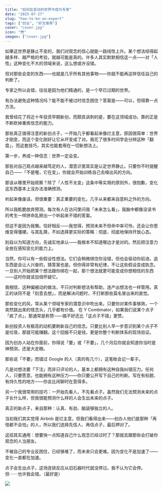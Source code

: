 ```yaml
---
title: "如何在变动的世界中成为专家"
date: "2025-07-27"
slug: "how-to-be-an-expert"
tags: ["创业", "好文推荐"]
cover: "cover.jpg"
icon: "😎"
images: ["cover.jpg"]
---
```

如果这世界是静止不变的，我们对观念的信心就能一路线性上升。某个想法经得起越多样、越严格的考验，就越可能是真的。许多人其实默默相信这一点——对「人性」这种变化不大的领域来说，这么想或许没错。



但对那些会变的东西——也就是几乎所有其他事物——你就不能再这样信任自己的判断了。



专家之所以会错，往往是因为他们精通的，是一个早已过期的世界。



有办法避免这种情况吗？能不能不被过时信念困住？答案是——可以，但得靠一点方法。



我曾经花了将近十年投资早期新创，而颇具讽刺的是，要在这领域成功，靠的正是不断砍掉重练信念的能力。



那些真正值得注意的新创点子，一开始几乎都看起来像烂主意，原因很简单：世界才刚变，而这个变化刚好让它从坏变成了对。我花了很多时间学会分辨这种「翻盘」，而这套技巧，其实也能套用在一切新想法上。



第一步，养成一种信念：世界一定会变。



那些对自己观点越来越笃定的人，潜意识里其实是认定世界静止。只要你不时提醒自己——「不是喔，它在变」，你就会开始训练自己去嗅出风的方向。



那该从哪里开始观察？除了「人性不太变」这条中等实用的原则外，很抱歉，变化这东西基本上没办法准确预测。



听起来像废话，但很重要：真正重要的变化，几乎从来都来自意料之外的方向。



所以我乾脆放弃预测。每次有人在访问里问我「未来怎么看」，我脑中都像没读书的考生一样拼命乱掰出一个听起来不错的答案。



但这不是因为我懒。恰好相反——我觉得，预测未来不但命中率可怜，还会让你思维变得僵硬。与其乱猜，不如选择更实际的策略：彻底、彻底地保持开放心态。



别自以为知道方向，先诚实地承认——我根本不知道哪边才是对的。然后把注意力全放在感知变化的能力上。



当然，你可以有一些假设性想法。它们会稍微绑住你没错，但也会驱动你前进。追东西是会让人兴奋的，猜答案也是。但你得非常有纪律，不让这些假设变成执念。
一旦别人开始把某个想法跟你绑在一起，那个想法就更可能变成你想相信的东西——这时你就该加倍怀疑它。



我相信，这种偏被动的做法，不只对判断想法有帮助，连产出想法也一样管用。真正的诀窍不是「刻意去想」，而是解决问题时，不打断那些莫名冒出来的直觉。



那些变化的风，常从某个领域专家的潜意识中吹出来。只要你对某件事够熟，一个突然跳出来的怪念头，几乎都有价值。
在 Y Combinator，如果我们说某个点子「疯了点」，那通常是称赞——搞不好还比「这点子不错」更赞。



新创投资人有极高的动机要刷新自己的信念。只要比别人早一步意识到某个点子不是垃圾，那就可能赚翻。这个回报不只是钱，更是你整个判断体系的现场验证。



因为创办人站在你面前，你得说「要」或「不要」，几个月后你就会知道你当时是神预测，还是大走眼。



那些说「不要」而错过 Google 的人（真的有几个），这笔帐会记一辈子。



凡是对想法要「下注」而非只评论的人，基本上都拥有这种自我纠错压力。任何人，只要愿意，也能拥有这种压力——你只要公开写下自己的判断。写在有标题、有持久性的地方——你会比闲聊时在意得多。



另一个我很常用的技巧：一开始先看人，不先看点子。虽然我们无法预测未来的点子长什么样，但我很能预测什么样的人会生出未来的点子。



真正的新点子，来自那种：认真、有劲、脑袋够独立的人。



当初我们其实觉得 Airbnb 是烂主意，但我们看得出来——创办人他们是那种「再怪都不会怕」的人，所以我们选择先信人、再信点子，最后押对了。



这招其实通用：想要快一点知道自己什么观念已经过时了？那就去跟那些会打破你观念的人当朋友。



不被自己的专业反困住，已经够难了，而未来只会更难。因为变化不是加速了——变化一直都在加速。



点子会生出点子，这场连锁反应从旧石器时代就没停过。我不认为它会停。
但⋯⋯也许我会错。（最好是）




![](https://prod-files-secure.s3.us-west-2.amazonaws.com/112d0858-5090-4d34-a606-b75eb8d65fd2/46476355-9cf3-4e99-9b7a-3531bc426380/1000202064.png?X-Amz-Algorithm=AWS4-HMAC-SHA256&X-Amz-Content-Sha256=UNSIGNED-PAYLOAD&X-Amz-Credential=ASIAZI2LB4666CV4IMD7%2F20251027%2Fus-west-2%2Fs3%2Faws4_request&X-Amz-Date=20251027T174448Z&X-Amz-Expires=3600&X-Amz-Security-Token=IQoJb3JpZ2luX2VjEPH%2F%2F%2F%2F%2F%2F%2F%2F%2F%2FwEaCXVzLXdlc3QtMiJIMEYCIQCTn6HtOpc5iVVJuhUbTemHXouf3rGxkWlTG4BDoM93LAIhAPGhYF8xaU6%2Fruj%2FZB%2BXhiE%2BuIGIcmsWOqf9l9I09yuzKogECKr%2F%2F%2F%2F%2F%2F%2F%2F%2F%2FwEQABoMNjM3NDIzMTgzODA1IgyrlA0wre86SUyEI8Qq3AOO1c%2F8v48smPbVEjjLTEN9t8%2FG2Onk%2Br7osAqe68ILmkhkvewimV7s9T2pNECwjpRp4D%2BGfCXhaskDeg4vIcS3lncKIpgrId7ayI7sSgOzoTx6nuEZ6uL8YP6a23uHbg%2FaOGXE%2FNr9sBaSSqciSOooBL4z79tS%2BjSDzb%2FtTumFCaeUZh5xCLhtOTQ%2FoEawVb4WbxdJCYsg8oUsIaGRNBIZCodSSAx%2FOUL2kgGcW3MbQbpbIYBsHTX2eic%2FGOsh7Siwk7o4krR55%2BQkuv4bUyhME4bFo0JK10ldgjPwFJgisGCu5qE%2Btu9w%2BHTXwJM1iokl71JHdBfUutDuVIHm4GmkKqylxmbJgp1mlKtKYXkR4%2B3JcBSAgbHEY%2FmelU%2ByjKGOfc%2FJWjbTXbtuTL66ulj4pYMmWghCTQheK%2BT3Ac90ULBwlVkBd%2FlkVOzRP1So9a1aIxGwDQkJWl66im8g%2Fa8ZCS9MESPJjk37%2BZweuNQv0SQWgUue2463AEbkLQSLwaezTl7QeHxiwwcmRJo2SmYbjIbfy%2BdmTpvXLEStyibojvBaWD1eKAtM7h1BFonYf4ObnCvZqml%2Blkr8%2F%2Fq4FWoRghUWNWkhXYVYTcQDpmj1kiERV%2B6mIdq4dMM%2B9TCjzP7HBjqkAZtg5byt4ntc6uC6cjv%2FWP0OEgixCCRcJZJPORcaQOfNy%2BRq89Phxh%2FJRGFlVPr8OEYM2YN73HfSrfKpWr6pTfr6DNZMccYzEYPm81kLeq3svvXBvG1iYR7cIqhkyk83dfceT5DElBaNe9zCNARY0ZX2J5FwO1m3urGoSnSyLxtF6j5YYy37sYO4nUxlgPG93XDZfzMusdNUDneWX9D4FJlmffFw&X-Amz-Signature=d3277b3ed20c66e13585ef3457f822bc8f3f4141331c55f4d09649de98e46f67&X-Amz-SignedHeaders=host&x-amz-checksum-mode=ENABLED&x-id=GetObject)

